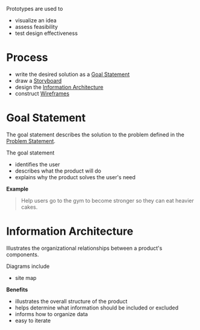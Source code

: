 Prototypes are used to

- visualize an idea
- assess feasibility
- test design effectiveness

# Process

- write the desired solution as a [Goal Statement](#Goal%20Statement)
- draw a [Storyboard](Tooling/Storyboard.md)
- design the [Information Architecture](#Information%20Architecture)
- construct [Wireframes](Tooling/Wireframes.md)

# Goal Statement

The goal statement describes the solution to the problem defined in the [Problem Statement](Design%20Thinking/2-Define.md#Problem%20Statement).

The goal statement

- identifies the user
- describes what the product will do
- explains why the product solves the user's need

**Example**

> Help users go to the gym to become stronger so they can eat heavier cakes.


# Information Architecture

Illustrates the organizational relationships between a product's components.

Diagrams include

- site map

**Benefits**

- illustrates the overall structure of the product
- helps determine what information should be included or excluded
- informs how to organize data
- easy to iterate

